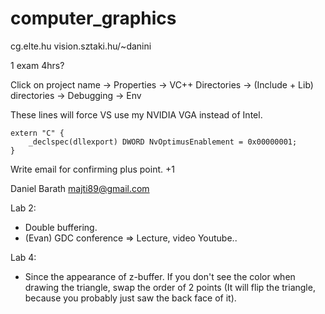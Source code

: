 # computer_graphics
cg.elte.hu
vision.sztaki.hu/~danini

1 exam 4hrs?

Click on project name -> Properties -> VC++ Directories -> (Include + Lib) directories -> Debugging -> Env

These lines will force VS use my NVIDIA VGA instead of Intel.
```
extern "C" {
	_declspec(dllexport) DWORD NvOptimusEnablement = 0x00000001;
}
```

Write email for confirming plus point. +1


Daniel Barath
majti89@gmail.com

Lab 2:
- Double buffering.
- (Evan) GDC conference => Lecture, video Youtube..

Lab 4:
- Since the appearance of z-buffer. If you don't see the color when drawing the triangle, swap the order of 2 points
(It will flip the triangle, because you probably just saw the back face of it).
